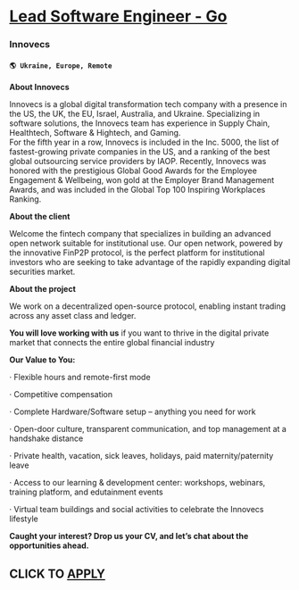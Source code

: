 # [Lead Software Engineer - Go](https://www.remotewlb.com/apply/lead-software-engineer-go)  
### Innovecs  
#### `🌎 Ukraine, Europe, Remote`  

**About Innovecs**

Innovecs is a global digital transformation tech company with a presence in the US, the UK, the EU, Israel, Australia, and Ukraine. Specializing in software solutions, the Innovecs team has experience in Supply Chain, Healthtech, Software & Hightech, and Gaming.  
For the fifth year in a row, Innovecs is included in the Inc. 5000, the list of fastest-growing private companies in the US, and a ranking of the best global outsourcing service providers by IAOP. Recently, Innovecs was honored with the prestigious Global Good Awards for the Employee Engagement & Wellbeing, won gold at the Employer Brand Management Awards, and was included in the Global Top 100 Inspiring Workplaces Ranking.

**About the client**

Welcome the fintech company that specializes in building an advanced open network suitable for institutional use. Our open network, powered by the innovative FinP2P protocol, is the perfect platform for institutional investors who are seeking to take advantage of the rapidly expanding digital securities market.

**About the project**

We work on a decentralized open-source protocol, enabling instant trading across any asset class and ledger.

**You will love working with us** if you want to thrive in the digital private market that connects the entire global financial industry

**Our Value to You:**

· Flexible hours and remote-first mode

· Competitive compensation

· Complete Hardware/Software setup – anything you need for work

· Open-door culture, transparent communication, and top management at a handshake distance

· Private health, vacation, sick leaves, holidays, paid maternity/paternity leave

· Access to our learning & development center: workshops, webinars, training platform, and edutainment events

· Virtual team buildings and social activities to celebrate the Innovecs lifestyle

**Caught your interest? Drop us your CV, and let’s chat about the opportunities ahead.**

  
## CLICK TO [APPLY](https://www.remotewlb.com/apply/lead-software-engineer-go)


